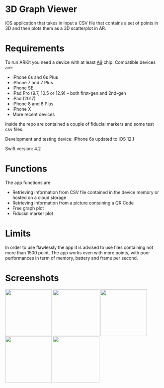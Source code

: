 # 3D Graph Viewer
iOS application that takes in input a CSV file that contains a set of points in 3D and then plots them as a 3D scatterplot in AR.
# Requirements
To run ARKit you need a device with at least [A9](https://developer.apple.com/library/archive/documentation/DeviceInformation/Reference/iOSDeviceCompatibility/DeviceCompatibilityMatrix/DeviceCompatibilityMatrix.html) chip.
Compatible devices are:
* iPhone 6s and 6s Plus
* iPhone 7 and 7 Plus
* iPhone SE
* iPad Pro (9.7, 10.5 or 12.9) – both first-gen and 2nd-gen
* iPad (2017)
* iPhone 8 and 8 Plus
* iPhone X
* More recent devices

Inside the repo are contained a couple of fiducial markers and some test csv files.

Development and testing device: iPhone 6s updated to iOS 12.1

Swift version: 4.2
# Functions
The app functions are:
* Retrieving information from CSV file contained in the device memory or hosted on a cloud storage
* Retrieving information from a picture containing a QR Code
* Free graph plot
* Fiducial marker plot
# Limits
In order to use flawlessly the app it is advised to use files containing not more than 1500 point.
The app works even with more points, with poor performances in term of memory, battery and frame per second.
# Screenshots
<img src="https://user-images.githubusercontent.com/19225432/65675675-e1b02880-e04e-11e9-9e38-6a34e3a50b97.PNG" width=150 align=left>
<img src="https://user-images.githubusercontent.com/19225432/65675671-e1179200-e04e-11e9-8631-11cd43b36c25.PNG" width=150 align=left>
<img src="https://user-images.githubusercontent.com/19225432/65675674-e1179200-e04e-11e9-8c57-192118cb250d.PNG" width=150 align=left>
<img src="https://user-images.githubusercontent.com/19225432/65675679-e1b02880-e04e-11e9-89c3-3cdf1f1ef6ed.PNG" width=150 align=left>
<img src="https://user-images.githubusercontent.com/19225432/65675678-e1b02880-e04e-11e9-81e0-0130d860a5cc.PNG" width=150 align=left>
